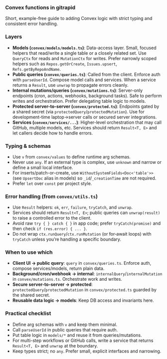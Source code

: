### Convex functions in gitrapid

Short, example-free guide to adding Convex logic with strict typing and consistent error handling.

### Layers

- **Models (`convex/models/models.ts`)**: Data-access layer. Small, focused helpers that read/write a single table or a closely related set. Use `QueryCtx` for reads and `MutationCtx` for writes. Prefer narrowly scoped helpers such as `Repos.getOrCreate`, `Issues.upsert`, `Refs.getByRepoAndName`.
- **Public queries (`convex/queries.ts`)**: Called from the client. Enforce auth with `parseUserId`. Compose model calls and services. When a service returns a `Result`, use `unwrap` to propagate errors cleanly.
- **Internal mutations/queries (`convex/mutations.ts`)**: Server-only endpoints (cron, actions, webhooks, background tasks). Safe to perform writes and orchestration. Prefer delegating table logic to models.
- **Protected server-to-server (`convex/protected.ts`)**: Endpoints gated by a shared secret (via `protectedQuery`/`protectedMutation`). Use for development-time laptop→server calls or secured server integrations.
- **Services (`convex/services/...`)**: Higher-level orchestration that may call GitHub, multiple models, etc. Services should return `Result<T, E>` and let callers decide how to handle errors.

### Typing & schemas

- Use `v` from `convex/values` to define runtime arg schemas.
- Never use `any`. If an external type is complex, use `unknown` and narrow or define a small local interface.
- For inserts/patch-or-create, use `WithoutSystemFields<Doc<'table'>>` (see `UpsertDoc` alias in models) so `_id`/`_creationTime` are not required.
- Prefer `let` over `const` per project style.

### Error handling (from `convex/utils.ts`)

- Use `Result` helpers: `ok`, `err`, `failure`, `tryCatch`, and `unwrap`.
- Services should return `Result<T, E>`; public queries can `unwrap(result)` to raise a controlled error to the client.
- Avoid raw `try { } catch { }` in app code; prefer `tryCatch(promise)` and then check `if (res.error) { ... }`.
- Do not wrap `ctx.runQuery`/`ctx.runMutation` (or for‑await loops) with `tryCatch` unless you’re handling a specific boundary.

 

### When to use which

- **Client UI → public query**: `query` in `convex/queries.ts`. Enforce auth, compose services/models, return plain data.
- **Background/cron/webhook → internal**: `internalQuery`/`internalMutation` in `convex/mutations.ts`. Orchestrate work and writes.
- **Secure server-to-server → protected**: `protectedQuery`/`protectedMutation` in `convex/protected.ts` guarded by the shared secret.
- **Reusable data logic → models**: Keep DB access and invariants here.

### Practical checklist

- Define arg schemas with `v` and keep them minimal.
- Call `parseUserId` in public queries that require auth.
- Put table logic in `models/*` and reuse it from queries/mutations.
- For multi-step workflows or GitHub calls, write a service that returns `Result<T, E>` and `unwrap` at the boundary.
- Keep types strict; no `any`. Prefer small, explicit interfaces and narrowing.

